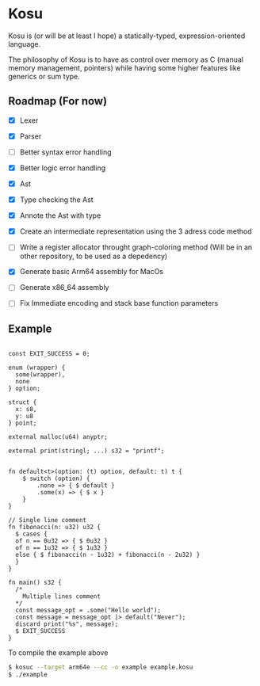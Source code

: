 # Kosu

Kosu is (or will be at least I hope) a statically-typed, expression-oriented language.

The philosophy of Kosu is to have as control over memory as C (manual memory management, pointers) while having some higher features like generics or sum type.

## Roadmap (For now)
- [x] Lexer
- [x] Parser
- [ ] Better syntax error handling
- [x] Better logic error handling
- [x] Ast
- [x] Type checking the Ast
- [x] Annote the Ast with type
- [x] Create an intermediate representation using the 3 adress code method 
- [ ] Write a register allocator throught graph-coloring method (Will be in an other repository, to be used as a depedency)
- [x] Generate basic Arm64 assembly for MacOs
- [ ] Generate x86_64 assembly
- [ ] Fix Immediate encoding and stack base function parameters


## Example
```

const EXIT_SUCCESS = 0;

enum (wrapper) {
  some(wrapper),
  none
} option;

struct { 
  x: s8,
  y: u8
} point;

external malloc(u64) anyptr;

external print(stringl; ...) s32 = "printf";


fn default<t>(option: (t) option, default: t) t {
    $ switch (option) {
        .none => { $ default }
        .some(x) => { $ x }
    }
}

// Single line comment
fn fibonacci(n: u32) u32 {
  $ cases {
  of n == 0u32 => { $ 0u32 }
  of n == 1u32 => { $ 1u32 }
  else { $ fibonacci(n - 1u32) + fibonacci(n - 2u32) }
  }
}

fn main() s32 {
  /*
    Multiple lines comment
  */
  const message_opt = .some("Hello world");
  const message = message_opt |> default("Never");
  discard print("%s", message);
  $ EXIT_SUCCESS
}
```

To compile the example above
```bash
$ kosuc --target arm64e --cc -o example example.kosu
$ ./example
```


